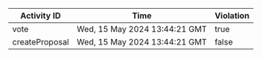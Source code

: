 | Activity ID | Time | Violation |
| --- | --- | --- |
| vote | Wed, 15 May 2024 13:44:21 GMT | true |
| createProposal | Wed, 15 May 2024 13:44:21 GMT | false |